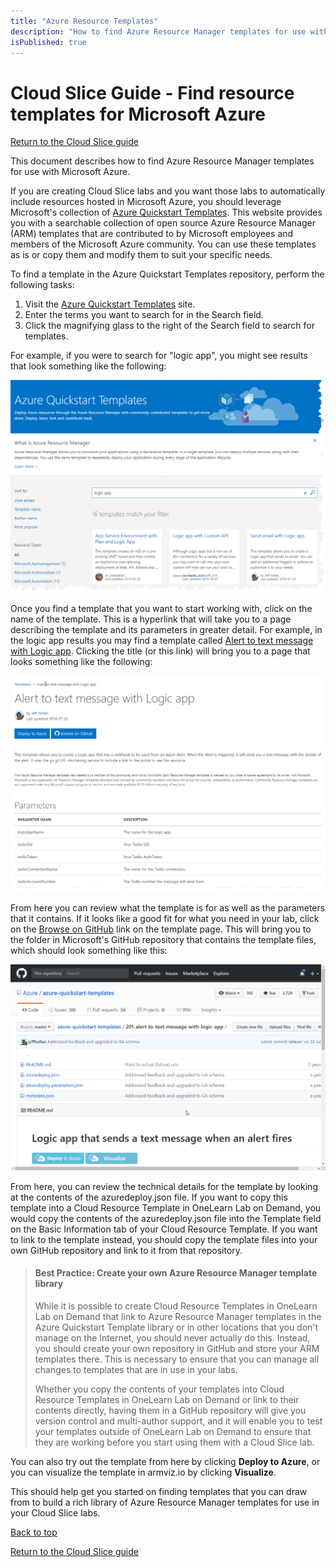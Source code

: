 ```yaml
---
title: "Azure Resource Templates"
description: "How to find Azure Resource Manager templates for use with Microsoft Azure."
isPublished: true
---
```


# Cloud Slice Guide - Find resource templates for Microsoft Azure

[Return to the Cloud Slice guide][back]

This document describes how to find Azure Resource Manager templates for use with Microsoft Azure.

If you are creating Cloud Slice labs and you want those labs to automatically include resources hosted in Microsoft Azure, you should leverage Microsoft's collection of [Azure Quickstart Templates](https://azure.microsoft.com/en-us/resources/templates). This website provides you with a searchable collection of open source Azure Resource Manager (ARM) templates that are contributed to by Microsoft employees and members of the Microsoft Azure community. You can use these templates as is or copy them and modify them to suit your specific needs.

To find a template in the Azure Quickstart Templates repository, perform the following tasks:

1. Visit the [Azure Quickstart Templates](https://azure.microsoft.com/en-us/resources/templates) site.
2. Enter the terms you want to search for in the Search field.
3. Click the magnifying glass to the right of the Search field to search for templates.

For example, if you were to search for "logic app", you might see results that look something like the following:

![Azure Quickstart Templates search example](images/azure-quickstart-templates-site.png)

Once you find a template that you want to start working with, click on the name of the template. This is a hyperlink that will take you to a page describing the template and its parameters in greater detail. For example, in the logic app results you may find a template called [Alert to text message with Logic app](https://azure.microsoft.com/en-ca/resources/templates/201-alert-to-text-message-with-logic-app/). Clicking the title (or this link) will bring you to a page that looks something like the following:

![An Azure Quickstart Template page](images/azure-quickstart-template-page.png)

From here you can review what the template is for as well as the parameters that it contains. If it looks like a good fit for what you need in your lab, click on the [Browse on GitHub](https://github.com/Azure/azure-quickstart-templates/tree/master/201-alert-to-text-message-with-logic-app) link on the template page. This will bring you to the folder in Microsoft's GitHub repository that contains the template files, which should look something like this:

![Azure Quickstart Template contents on GitHub](images/azure-quickstart-template-contents-on-github.png)

From here, you can review the technical details for the template by looking at the contents of the azuredeploy.json file. If you want to copy this template into a Cloud Resource Template in OneLearn Lab on Demand, you  would copy the contents of the azuredeploy.json file into the Template field on the Basic Information tab of your Cloud Resource Template. If you want to link to the template instead, you should copy the template files into your own GitHub repository and link to it from that repository.

> #### Best Practice: Create your own Azure Resource Manager template library
>
> While it is possible to create Cloud Resource Templates in OneLearn Lab on Demand that link to Azure Resource Manager templates in the Azure Quickstart Template library or in other locations that you don't manage on the Internet, you should never actually do this. Instead, you should create your own repository in GitHub and store your ARM templates there. This is necessary to ensure that you can manage all changes to templates that are in use in your labs.
>
> Whether you copy the contents of your templates into Cloud Resource Templates in OneLearn Lab on Demand or link to their contents directly, having them in a GitHub repository will give you version control and multi-author support, and it will enable you to test your templates outside of OneLearn Lab on Demand to ensure that they are working before you start using them with a Cloud Slice lab.

You can also try out the template from here by clicking **Deploy to Azure**, or you can visualize the template in armviz.io by clicking **Visualize**.

This should help get you started on finding templates that you can draw from to build a rich library of Azure Resource Manager templates for use in your Cloud Slice labs.

[Back to top][back-to-top]

[Return to the Cloud Slice guide][back]

[back-to-top]: #cloud-slice-guide---find-resource-templates-for-microsoft-azure "Return to the top of the document"
[back]: ../cloud-slice.md#create-cloud-resource-templates-in-onelearn-lab-on-demand "Return to the Cloud Slice guide"
